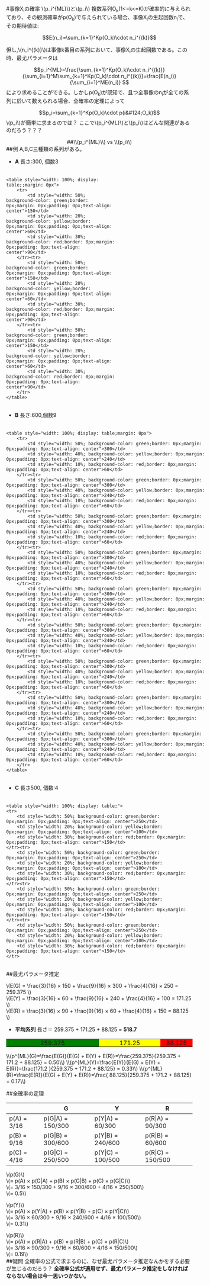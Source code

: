 #事像X<sub>i</sub>の確率  \\(p_i^{ML}\\)と\\(p_i\\)
複数系列O<sub>k</sub>(1<=k<=K)が確率的に与えられており、その観測確率がp(O<sub>k</sub>)で与えられている場合、事像X<sub>i</sub>の生起回数n<sub>i</sub>で、その期待値は:

$$E(n_i)=\sum_{k=1}^Kp(O_k)\cdot n_i^{(k)}$$

但し,\\(n_i^{(k)}\\)は事像k番目の系列において、事像X<sub>i</sub>の生起回数である。この時、最尤パラメータは

$$p_i^{ML}=\frac{\sum_{k=1}^Kp(O_k)\cdot n_i^{(k)}}{\sum_{i=1}^M\sum_{k=1}^Kp(O_k)\cdot n_i^{(k)}}=\frac{E(n_i)}{\sum_{i=1}^ME(n_i)} $$
により求めることができる。しかしp(O<sub>k</sub>)が既知で、且つ全事像のn<sub>i</sub>が全ての系列に於いて数えられる場合、全確率の定理によって

$$p_i=\sum_{k=1}^Kp(O_k)\cdot p(i&#124;O_k)$$
\\(p_i\\)が簡単に求まるのでは？
ここで\\(p_i^{ML}\\)と\\(p_i\\)はどんな関連があるのだろう？？？
<div style="text-align: center">
##\\(p_i^{ML}\\) vs \\(p_i\\)
</div> 
##例
A,B,C三種類の系列がある。 

 - <strong>A</strong> 長さ:300, 個数3

<div style="width: 300px;padding: 5px 0px 0px 0px;margin:0px 0px 30px 0px !important;">
	
	<table style="width: 100%; display: table;;margin: 0px">
		<tr>
			<td style="width: 50%; background-color: green;border: 0px;margin: 0px;padding: 0px;text-align: center">150</td>
			<td style="width: 20%; background-color: yellow;border: 0px;margin: 0px;padding: 0px;text-align: center">60</td>
			<td style="width: 30%; background-color: red;border: 0px;margin: 0px;padding: 0px;text-align: center">90</td>
		</tr><tr>
			<td style="width: 50%; background-color: green;border: 0px;margin: 0px;padding: 0px;text-align: center">150</td>
			<td style="width: 20%; background-color: yellow;border: 0px;margin: 0px;padding: 0px;text-align: center">60</td>
			<td style="width: 30%; background-color: red;border: 0px;margin: 0px;padding: 0px;text-align: center">90</td>
		</tr><tr>
			<td style="width: 50%; background-color: green;border: 0px;margin: 0px;padding: 0px;text-align: center">150</td>
			<td style="width: 20%; background-color: yellow;border: 0px;margin: 0px;padding: 0px;text-align: center">60</td>
			<td style="width: 30%; background-color: red;border: 0px;margin: 0px;padding: 0px;text-align: center">90</td>
		</tr>
	</table>
</div>

 - <strong>B</strong> 長さ:600,個数9

<div style="width: 600px;padding: 5px 0px 0px 0px;margin:0px 0px 30px 0px !important;">

	<table style="width: 100%; display: table;margin: 0px">
		<tr>
			<td style="width: 50%; background-color: green;border: 0px;margin: 0px;padding: 0px;text-align: center">300</td>
			<td style="width: 40%; background-color: yellow;border: 0px;margin: 0px;padding: 0px;text-align: center">240</td>
			<td style="width: 10%; background-color: red;border: 0px;margin: 0px;padding: 0px;text-align: center">60</td>
		</tr><tr>
			<td style="width: 50%; background-color: green;border: 0px;margin: 0px;padding: 0px;text-align: center">300</td>
			<td style="width: 40%; background-color: yellow;border: 0px;margin: 0px;padding: 0px;text-align: center">240</td>
			<td style="width: 10%; background-color: red;border: 0px;margin: 0px;padding: 0px;text-align: center">60</td>
		</tr><tr>
			<td style="width: 50%; background-color: green;border: 0px;margin: 0px;padding: 0px;text-align: center">300</td>
			<td style="width: 40%; background-color: yellow;border: 0px;margin: 0px;padding: 0px;text-align: center">240</td>
			<td style="width: 10%; background-color: red;border: 0px;margin: 0px;padding: 0px;text-align: center">60</td>
		</tr><tr>
			<td style="width: 50%; background-color: green;border: 0px;margin: 0px;padding: 0px;text-align: center">300</td>
			<td style="width: 40%; background-color: yellow;border: 0px;margin: 0px;padding: 0px;text-align: center">240</td>
			<td style="width: 10%; background-color: red;border: 0px;margin: 0px;padding: 0px;text-align: center">60</td>
		</tr><tr>
			<td style="width: 50%; background-color: green;border: 0px;margin: 0px;padding: 0px;text-align: center">300</td>
			<td style="width: 40%; background-color: yellow;border: 0px;margin: 0px;padding: 0px;text-align: center">240</td>
			<td style="width: 10%; background-color: red;border: 0px;margin: 0px;padding: 0px;text-align: center">60</td>
		</tr><tr>
			<td style="width: 50%; background-color: green;border: 0px;margin: 0px;padding: 0px;text-align: center">300</td>
			<td style="width: 40%; background-color: yellow;border: 0px;margin: 0px;padding: 0px;text-align: center">240</td>
			<td style="width: 10%; background-color: red;border: 0px;margin: 0px;padding: 0px;text-align: center">60</td>
		</tr><tr>
			<td style="width: 50%; background-color: green;border: 0px;margin: 0px;padding: 0px;text-align: center">300</td>
			<td style="width: 40%; background-color: yellow;border: 0px;margin: 0px;padding: 0px;text-align: center">240</td>
			<td style="width: 10%; background-color: red;border: 0px;margin: 0px;padding: 0px;text-align: center">60</td>
		</tr><tr>
			<td style="width: 50%; background-color: green;border: 0px;margin: 0px;padding: 0px;text-align: center">300</td>
			<td style="width: 40%; background-color: yellow;border: 0px;margin: 0px;padding: 0px;text-align: center">240</td>
			<td style="width: 10%; background-color: red;border: 0px;margin: 0px;padding: 0px;text-align: center">60</td>
		</tr><tr>
			<td style="width: 50%; background-color: green;border: 0px;margin: 0px;padding: 0px;text-align: center">300</td>
			<td style="width: 40%; background-color: yellow;border: 0px;margin: 0px;padding: 0px;text-align: center">240</td>
			<td style="width: 10%; background-color: red;border: 0px;margin: 0px;padding: 0px;text-align: center">60</td>
		</tr>
	</table>
</div>

 - <strong>C</strong> 長さ500, 個数:4

<div style="width: 500px;padding: 5px 0px 0px 0px;margin:0px 0px 30px 0px !important;">

	<table style="width: 100%; display: table;">
	<tr>
		<td style="width: 50%; background-color: green;border: 0px;margin: 0px;padding: 0px;text-align: center">250</td>
		<td style="width: 20%; background-color: yellow;border: 0px;margin: 0px;padding: 0px;text-align: center">100</td>
		<td style="width: 30%; background-color: red;border: 0px;margin: 0px;padding: 0px;text-align: center">150</td>
	</tr><tr>
		<td style="width: 50%; background-color: green;border: 0px;margin: 0px;padding: 0px;text-align: center">250</td>
		<td style="width: 20%; background-color: yellow;border: 0px;margin: 0px;padding: 0px;text-align: center">100</td>
		<td style="width: 30%; background-color: red;border: 0px;margin: 0px;padding: 0px;text-align: center">150</td>
	</tr><tr>
		<td style="width: 50%; background-color: green;border: 0px;margin: 0px;padding: 0px;text-align: center">250</td>
		<td style="width: 20%; background-color: yellow;border: 0px;margin: 0px;padding: 0px;text-align: center">100</td>
		<td style="width: 30%; background-color: red;border: 0px;margin: 0px;padding: 0px;text-align: center">150</td>
	</tr><tr>
		<td style="width: 50%; background-color: green;border: 0px;margin: 0px;padding: 0px;text-align: center">250</td>
		<td style="width: 20%; background-color: yellow;border: 0px;margin: 0px;padding: 0px;text-align: center">100</td>
		<td style="width: 30%; background-color: red;border: 0px;margin: 0px;padding: 0px;text-align: center">150</td>
	</tr>
</table>
</div>
##最尤パラメータ推定

\\(E(G) = \frac{3}{16} × 150 + \frac{9}{16} × 300 + \frac{4}{16} × 250 = 259.375 \\)  
\\(E(Y) = \frac{3}{16} ×  60 + \frac{9}{16} × 240 + \frac{4}{16} × 100 = 171.25 \\)  
\\(E(R) = \frac{3}{16} ×  90 + \frac{9}{16} ×  60 + \frac{4}{16} × 150 =  88.125 \\)  
<div style="width: 518.75px"></div>

 - <strong>平均系列</strong> 長さ＝ 259.375 + 171.25 + 88.125 = <strong>518.7</strong>

<table style="display: table !important;">
	<tr style="border: 0px;margin: 0px;padding: 0px;text-align: center">
		<td style="width: 259.375px; background-color: green;border: 0px;margin: 0px;padding: 0px;">259.375</td>
		<td style="width: 171.25px; background-color: yellow;border: 0px;margin: 0px;padding: 0px;">171.25</td>
		<td style="width: 88.125px; background-color: red;border: 0px;margin: 0px;padding: 0px;">88.125</td>
	</tr>
</table>
\\(p^{ML}(G)=\frac{E(G)}{E(G) + E(Y) + E(R)}=\frac{259.375}{259.375 + 171.2 + 88.125} = 0.50\\)  
\\(p^{ML}(Y)=\frac{E(Y)}{E(G) + E(Y) + E(R)}=\frac{171.2  }{259.375 + 171.2 + 88.125} = 0.33\\)  
\\(p^{ML}(R)=\frac{E(R)}{E(G) + E(Y) + E(R)}=\frac{ 88.125}{259.375 + 171.2 + 88.125} = 0.17\\)  

##全確率の定理

||G|Y|R|
|-|-|-|-|
| p(A) = 3/16 | p(G&#124;A) = 150/300| p(Y&#124;A) =  60/300| p(R&#124;A) =  90/300 |
| p(B) = 9/16 | p(G&#124;B) = 300/600| p(Y&#124;B) = 240/600| p(R&#124;B) =  60/600 |
| p(C) = 4/16 | p(G&#124;C) = 250/500| p(Y&#124;C) = 100/500| p(R&#124;C) = 150/500 |

\\(p(G)\\)  
\\(= p(A) × p(G&#124;A) + p(B) × p(G&#124;B) + p(C) × p(G&#124;C)\\)    
\\(= 3/16 × 150/300 + 9/16 × 300/600 + 4/16 × 250/500\\)   
\\(= 0.5\\)  

\\(p(Y)\\)  
\\(= p(A) × p(Y&#124;A) + p(B) × p(Y&#124;B) + p(C) × p(Y&#124;C)\\)  
\\(= 3/16 × 60/300 + 9/16 × 240/600 + 4/16 × 100/500\\)   
\\(= 0.31\\)  

\\(p(R)\\)  
\\(= p(A) × p(R&#124;A) + p(B) × p(R&#124;B) + p(C) × p(R&#124;C)\\)  
\\(= 3/16 × 90/300 + 9/16 × 60/600 + 4/16 × 150/500\\)   
\\(= 0.19\\)  
##疑問
全確率の公式で求まるのに、なぜ最尤パラメータ推定なんかをする必要が生じるのだろう？
<strong>全確率公式が適用せず、最尤パラメータ推定をしなければならない場合は今一思いつかない。</strong>
